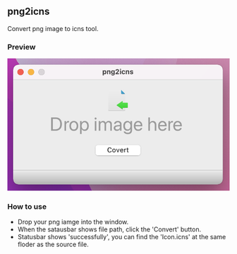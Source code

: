 ## png2icns
Convert png image to icns tool.
### Preview
![Preview](https://github.com/J0ins08/png2icns/blob/main/Preview.png)
### How to use
- Drop your png iamge into the window.
- When the satausbar shows file path, click the 'Convert' button.
- Statusbar shows 'successfully', you can find the 'Icon.icns' at the same floder as the source file.
